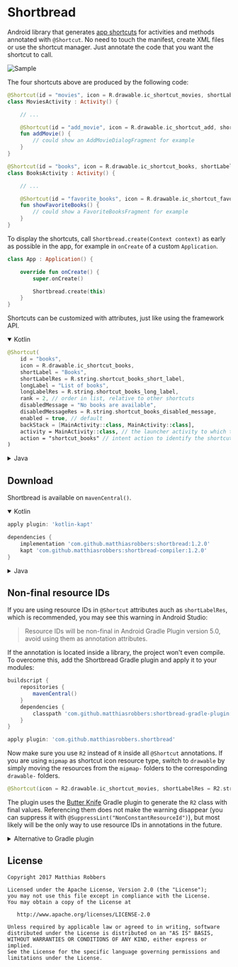 Shortbread
==========

Android library that generates [app shortcuts][1] for activities and methods annotated with `@Shortcut`.
No need to touch the manifest, create XML files or use the shortcut manager. Just annotate the code that
you want the shortcut to call.

![Sample](sample.png)

The four shortcuts above are produced by the following code:

```kotlin
@Shortcut(id = "movies", icon = R.drawable.ic_shortcut_movies, shortLabel = "Movies")
class MoviesActivity : Activity() {

    // ...

    @Shortcut(id = "add_movie", icon = R.drawable.ic_shortcut_add, shortLabel = "Add movie")
    fun addMovie() {
        // could show an AddMovieDialogFragment for example
    }
}
```

```kotlin
@Shortcut(id = "books", icon = R.drawable.ic_shortcut_books, shortLabel = "Books")
class BooksActivity : Activity() {

    // ...

    @Shortcut(id = "favorite_books", icon = R.drawable.ic_shortcut_favorite, shortLabel = "Favorite books")
    fun showFavoriteBooks() {
        // could show a FavoriteBooksFragment for example
    }
}
```

To display the shortcuts, call `Shortbread.create(Context context)` as early as possible in the app, for
example in `onCreate` of a custom `Application`.

```kotlin
class App : Application() {

    override fun onCreate() {
        super.onCreate()

        Shortbread.create(this)
    }
}
```

Shortcuts can be customized with attributes, just like using the framework API.

<details open>
<summary>Kotlin</summary>

```kotlin
@Shortcut(
    id = "books",
    icon = R.drawable.ic_shortcut_books,
    shortLabel = "Books",
    shortLabelRes = R.string.shortcut_books_short_label,
    longLabel = "List of books",
    longLabelRes = R.string.shortcut_books_long_label,
    rank = 2, // order in list, relative to other shortcuts
    disabledMessage = "No books are available",
    disabledMessageRes = R.string.shortcut_books_disabled_message,
    enabled = true, // default
    backStack = [MainActivity::class, MainActivity::class],
    activity = MainActivity::class, // the launcher activity to which the shortcut should be attached
    action = "shortcut_books" // intent action to identify the shortcut from the launched activity
)
```
</details>
<details>
<summary>Java</summary>

```java
@Shortcut(
    id = "books",
    icon = R.drawable.ic_shortcut_books,
    shortLabel = "Books",
    shortLabelRes = R.string.shortcut_books_short_label,
    longLabel = "List of books",
    longLabelRes = R.string.shortcut_books_long_label,
    rank = 2, // order in list, relative to other shortcuts
    disabledMessage = "No books are available",
    disabledMessageRes = R.string.shortcut_books_disabled_message,
    enabled = true, // default
    backStack = {MainActivity.class, LibraryActivity.class},
    activity = MainActivity.class, // the launcher activity to which the shortcut should be attached
    action = "shortcut_books" // intent action to identify the shortcut from the launched activity
)
```
</details>

Download
--------

Shortbread is available on `mavenCentral()`.

<details open>
<summary>Kotlin</summary>

```groovy
apply plugin: 'kotlin-kapt'

dependencies {
    implementation 'com.github.matthiasrobbers:shortbread:1.2.0'
    kapt 'com.github.matthiasrobbers:shortbread-compiler:1.2.0'
}
```
</details>
<details>
<summary>Java</summary>

```groovy
dependencies {
    implementation 'com.github.matthiasrobbers:shortbread:1.2.0'
    annotationProcessor 'com.github.matthiasrobbers:shortbread-compiler:1.2.0'
}
```
</details>

Non-final resource IDs
----------------------
If you are using resource IDs in `@Shortcut` attributes auch as `shortLabelRes`, which is recommended, you may see this
warning in Android Studio:
> Resource IDs will be non-final in Android Gradle Plugin version 5.0, avoid using them as annotation attributes.

If the annotation is located inside a library, the project won't even compile. To overcome this, add the Shortbread
Gradle plugin and apply it to your modules:

```groovy
buildscript {
    repositories {
        mavenCentral()
    }
    dependencies {
        classpath 'com.github.matthiasrobbers:shortbread-gradle-plugin:1.2.0'
    }
}
```

```groovy
apply plugin: 'com.github.matthiasrobbers.shortbread'
```

Now make sure you use `R2` instead of `R` inside all `@Shortcut` annotations. If you are using `mipmap` as shortcut icon
resource type, switch to `drawable` by simply moving the resources from the `mipmap-` folders to the corresponding
`drawable-` folders.

```kotlin
@Shortcut(icon = R2.drawable.ic_shortcut_movies, shortLabelRes = R2.string.label_movies)
```

The plugin uses the [Butter Knife][2] Gradle plugin to generate the `R2` class with final values. Referencing them does
not make the warning disappear (you can suppress it with `@SuppressLint("NonConstantResourceId")`), but most likely will
be the only way to use resource IDs in annotations in the future.
<details>
<summary>Alternative to Gradle plugin</summary>

If for you can't (or don't want to) use the plugin, you can use the additional deprecated string attributes like
`iconResName`, `shortLabelResName` and so on.

```kotlin
@Shortcut(iconResName = "ic_shortcut_movies", shortLabelResName = "label_movies")
```
</details>

License
-------

    Copyright 2017 Matthias Robbers

    Licensed under the Apache License, Version 2.0 (the "License");
    you may not use this file except in compliance with the License.
    You may obtain a copy of the License at

       http://www.apache.org/licenses/LICENSE-2.0

    Unless required by applicable law or agreed to in writing, software
    distributed under the License is distributed on an "AS IS" BASIS,
    WITHOUT WARRANTIES OR CONDITIONS OF ANY KIND, either express or implied.
    See the License for the specific language governing permissions and
    limitations under the License.



 [1]: https://developer.android.com/guide/topics/ui/shortcuts.html
 [2]: https://github.com/JakeWharton/butterknife
